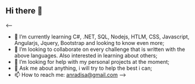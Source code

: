 ## Hi there 👋

<--
- 🌱 I’m currently learning C#, .NET, SQL, Nodejs, HTLM, CSS, Javascript, Angularjs, Jquery, Bootstrap and looking to know even more;
- 👯 I’m looking to collaborate on every challenge that is written with the above languages. Also interested in learning about others;
- 🤔 I’m looking for help with my personal projects at the moment;
- 💬 Ask me about anything, i will try to help the best i can;
- 📫 How to reach me: anradisa@gmail.com
-->
